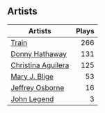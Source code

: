 ## Artists
Artists | Plays 
----- | -----: 
[Train](/artists/train-90187) | 266
[Donny Hathaway](/artists/donny-hathaway-58582) | 131
[Christina Aguilera](/artists/christina-aguilera-34786) | 125
[Mary J. Blige](/artists/mary-j-blige-39258) | 53
[Jeffrey Osborne](/artists/jeffrey-osborne-40238) | 16
[John Legend](/artists/john-legend-36643) | 3

